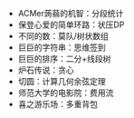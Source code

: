- ACMer蒟蒻的机智：分段统计
- 保登心爱的简单环路：状压DP
- 不同的数：莫队/树状数组
- 巨巨的字符串：思维签到
- 巨巨的排序：二分+线段树
- 炉石传说：贪心
- 切圆：计算几何余弦定理
- 师范大学的电影院：费用流
- 喜之游乐场：多重背包